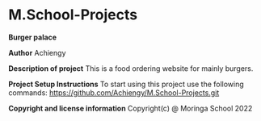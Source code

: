 # M.School-Projects
**Burger palace**

**Author**
Achiengy

**Description of project**
This is a food ordering website for mainly burgers.

**Project Setup Instructions**
To start using this project use the following commands:
   https://github.com/Achiengy/M.School-Projects.git
  
   
 **Copyright and license information**
   Copyright(c) @ Moringa School 2022



